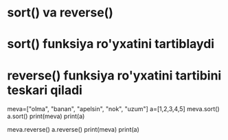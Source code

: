 # sort() va reverse()
# sort() funksiya ro'yxatini tartiblaydi
# reverse() funksiya ro'yxatini tartibini teskari qiladi
meva=["olma", "banan", "apelsin", "nok", "uzum"]
a=[1,2,3,4,5]
meva.sort()
a.sort()
print(meva)
print(a)

meva.reverse()
a.reverse()
print(meva)
print(a)
